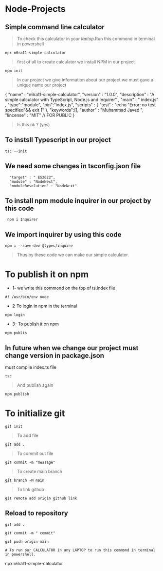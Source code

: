# Node-Projects
## Simple command line calculator

> To check this calculator in your *laptop*.Run this commond in terminal in powershell
```
npx n6ra11-simple-calculator
```
> first of all to create calculator we install NPM in our project
```
npm init
```
>In our project we give information about our project.we must gave a unique name  our project

{ "name" : "n6ra11-simple-calculator",
  "version" : "1.0.0",
  "description" : "A simple calculator with TypeScript, Node.js and Inquirer" ,
  "main" : " index.js" ,
  "type":"module",
  "bin":"index.js",
  "scripts" : {
     "test" : "echo \"Error: no test specified\"&& exit 1"
},
"keywords":[],
  "author" : "Muhammad Javed ",
  "lincense" : "MIT" // FOR PUBLIC
}

> Is this ok ? (yes)
## To instsll Typescript in our project
```
tsc --init
```
## We need some changes in tsconfig.json file
```
  "target" : " ES2022",
  "module" : "NodeNext",
  "moduleResolution" : "NodeNext"
```
## To install npm module inquirer in our project by this code
```
 npm i Inquirer
```
## We import inquirer by using this code
```
npm i --save-dev @types/inquire
```
> Thus by these code we can make our simple calculator.
# To publish it on npm
- 1- we write this commond on the top of ts.index file
```
#! /usr/bin/env node
```
- 2-To login in npm in the terminal
```
npm login
```
- 3- To publish it on npm
```
npm publis
```
## In future when we change our project must change version in package.json
must compile index.ts file
```
tsc
```
> And publish again
```
npm publish
```
# To initialize git
```
git init
```
> To add file
```
git add .
```
> To commit out file
```
git commit -m "message"
```
> To create main branch
```
git branch -M main
```
> To link github
```
git remote add origin github link
```


## Reload to repository
```
git add .
```
```
git commit -m " commit"
```
```
git push origin main
```
```
# To run our CALCULATOR in any LAPTOP to run this commond in terminal in powershell.
```
npx n6ra11-simple-calculator
```


